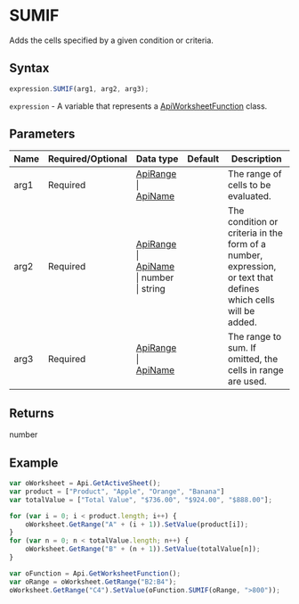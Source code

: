 # SUMIF

Adds the cells specified by a given condition or criteria.

## Syntax

```javascript
expression.SUMIF(arg1, arg2, arg3);
```

`expression` - A variable that represents a [ApiWorksheetFunction](../ApiWorksheetFunction.md) class.

## Parameters

| **Name** | **Required/Optional** | **Data type** | **Default** | **Description** |
| ------------- | ------------- | ------------- | ------------- | ------------- |
| arg1 | Required | [ApiRange](../../ApiRange/ApiRange.md) \| [ApiName](../../ApiName/ApiName.md) |  | The range of cells to be evaluated. |
| arg2 | Required | [ApiRange](../../ApiRange/ApiRange.md) \| [ApiName](../../ApiName/ApiName.md) \| number \| string |  | The condition or criteria in the form of a number, expression, or text that defines which cells will be added. |
| arg3 | Required | [ApiRange](../../ApiRange/ApiRange.md) \| [ApiName](../../ApiName/ApiName.md) |  | The range to sum. If omitted, the cells in range are used. |

## Returns

number

## Example



```javascript
var oWorksheet = Api.GetActiveSheet();
var product = ["Product", "Apple", "Orange", "Banana"]
var totalValue = ["Total Value", "$736.00", "$924.00", "$888.00"];

for (var i = 0; i < product.length; i++) {
    oWorksheet.GetRange("A" + (i + 1)).SetValue(product[i]);
}
for (var n = 0; n < totalValue.length; n++) {
    oWorksheet.GetRange("B" + (n + 1)).SetValue(totalValue[n]);
}

var oFunction = Api.GetWorksheetFunction();
var oRange = oWorksheet.GetRange("B2:B4");
oWorksheet.GetRange("C4").SetValue(oFunction.SUMIF(oRange, ">800"));
```
